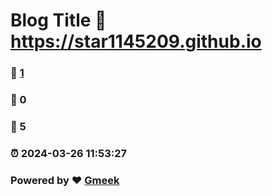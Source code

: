 # Blog Title :link: https://star1145209.github.io 
### :page_facing_up: [1](https://star1145209.github.io/tag.html) 
### :speech_balloon: 0 
### :hibiscus: 5 
### :alarm_clock: 2024-03-26 11:53:27 
### Powered by :heart: [Gmeek](https://github.com/Meekdai/Gmeek)
